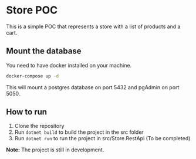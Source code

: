 # Store POC

This is a simple POC that represents a store with a list of products and a cart.

## Mount the database

You need to have docker installed on your machine.

```bash
docker-compose up -d
```

This will mount a postgres database on port 5432 and pgAdmin on port 5050.

## How to run

1. Clone the repository
2. Run `dotnet build` to build the project in the src folder
3. Run `dotnet run` to run the project in src/Store.RestApi (To be completed)

**Note:** The project is still in development.
